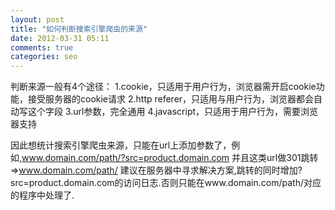 ```yaml
---
layout: post
title: "如何判断搜索引擎爬虫的来源"
date: 2012-03-31 05:11
comments: true
categories: seo
---
```


判断来源一般有4个途径：
1.cookie，只适用于用户行为，浏览器需开启cookie功能，接受服务器的cookie请求
2.http referer，只适用与用户行为，浏览器都会自动写这个字段
3.url参数，完全通用
4.javascript，只适用于用户行为，需要浏览器支持

因此想统计搜索引擎爬虫来源，只能在url上添加参数了，例如,www.domain.com/path/?src=product.domain.com 并且这类url做301跳转=&gt;www.domain.com/path/
建议在服务器中寻求解决方案,跳转的同时增加?src=product.domain.com的访问日志.否则只能在www.domain.com/path/对应的程序中处理了.

